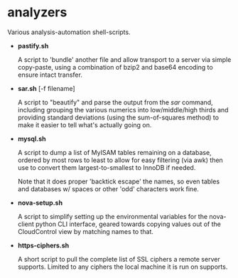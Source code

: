 analyzers
=========

Various analysis-automation shell-scripts.

* **pastify.sh** <filename>

	A script to 'bundle' another file and allow transport to a server
	via simple copy-paste, using a combination of bzip2 and base64
	encoding to ensure intact transfer.

* **sar.sh** [-f filename]

	A script to "beautify" and parse the output from the _sar_ command,
	including grouping the various numerics into low/middle/high thirds
	and providing standard deviations (using the sum-of-squares method)
	to make it easier to tell what's actually going on.

* **mysql.sh**

	A script to dump a list of MyISAM tables remaining on a database,
	ordered by most rows to least to allow for easy filtering (via awk)
	then use to convert them largest-to-smallest to InnoDB if needed.

	Note that it does proper 'backtick escape' the names, so even
	tables and databases w/ spaces or other 'odd' characters work fine.

* **nova-setup.sh**

	A script to simplify setting up the environmental variables for
	the nova-client python CLI interface, geared towards copying values
	out of the CloudControl view by matching names to that.

* **https-ciphers.sh**

	A short script to pull the complete list of SSL ciphers a remote
	server supports. Limited to any ciphers the local machine it is
	run on supports.
